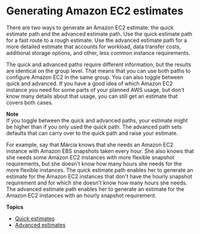 # Generating Amazon EC2 estimates<a name="ec2-estimates"></a>

There are two ways to generate an Amazon EC2 estimate: the quick estimate path and the advanced estimate path\. Use the quick estimate path for a fast route to a rough estimate\. Use the advanced estimate path for a more detailed estimate that accounts for workload, data transfer costs, additional storage options, and other, less common instance requirements\.

The quick and advanced paths require different information, but the results are identical on the group level\. That means that you can use both paths to configure Amazon EC2 in the same group\. You can also toggle between quick and advanced\. If you have a good idea of which Amazon EC2 instance you need for some parts of your planned AWS usage, but don't know many details about that usage, you can still get an estimate that covers both cases\.

**Note**  
If you toggle between the quick and advanced paths, your estimate might be higher than if you only used the quick path\. The advanced path sets defaults that can carry over to the quick path and raise your estimate\.

For example, say that Márcia knows that she needs an Amazon EC2 instance with Amazon EBS snapshots taken every hour\. She also knows that she needs some Amazon EC2 instances with more flexible snapshot requirements, but she doesn't know how many hours she needs for the more flexible instances\. The quick estimate path enables her to generate an estimate for the Amazon EC2 instances that don't have the hourly snapshot requirement and for which she doesn't know how many hours she needs\. The advanced estimate path enables her to generate an estimate for the Amazon EC2 instances with an hourly snapshot requirement\.

**Topics**
+ [Quick estimates](quick-estimate.md)
+ [Advanced estimates](advanced-estimate.md)